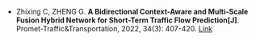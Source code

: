 * Zhixing C, ZHENG G. <b>A Bidirectional Context-Aware and Multi-Scale Fusion Hybrid Network for Short-Term Traffic Flow Prediction[J]</b>. Promet-Traffic&Transportation, 2022, 34(3): 407-420. [Link](http://traffic.fpz.hr/index.php/PROMTT/article/view/3957)

